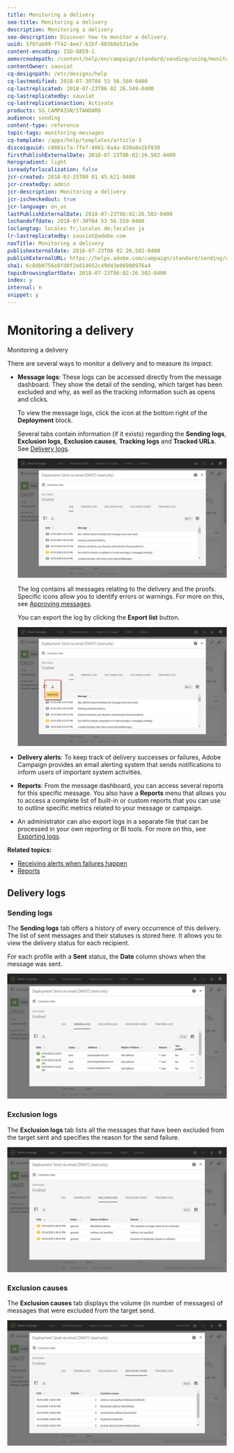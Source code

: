 ```yaml
---
title: Monitoring a delivery
seo-title: Monitoring a delivery
description: Monitoring a delivery
seo-description: Discover how to monitor a delivery.
uuid: 5f07ab09-ff42-4ee7-b1bf-80368e531e3e
content-encoding: ISO-8859-1
aemsrcnodepath: /content/help/en/campaign/standard/sending/using/monitoring-a-delivery
contentOwner: sauviat
cq-designpath: /etc/designs/help
cq-lastmodified: 2018-07-30T04 53 56.560-0400
cq-lastreplicated: 2018-07-23T06 02 26.549-0400
cq-lastreplicatedby: sauviat
cq-lastreplicationaction: Activate
products: SG_CAMPAIGN/STANDARD
audience: sending
content-type: reference
topic-tags: monitoring-messages
cq-template: /apps/help/templates/article-3
discoiquuid: c8881c7a-7fe7-4061-8a4a-830a8e2bf830
firstPublishExternalDate: 2018-07-23T06:02:26.502-0400
herogradient: light
isreadyforlocalization: false
jcr-created: 2018-03-15T09 01 45.621-0400
jcr-createdby: admin
jcr-description: Monitoring a delivery
jcr-ischeckedout: true
jcr-language: en_us
lastPublishExternalDate: 2018-07-23T06:02:26.502-0400
lochandoffdate: 2018-07-30T04 53 56.559-0400
loclangtag: locales fr;locales de;locales ja
lr-lastreplicatedby: sauviat@adobe.com
navTitle: Monitoring a delivery
publishexternaldate: 2018-07-23T06 02 26.502-0400
publishExternalURL: https://helpx.adobe.com/campaign/standard/sending/using/monitoring-a-delivery.html
sha1: 6c8db0756e8fd0f2e814652c49d43e06900976a4
topicBrowsingSortDate: 2018-07-23T06:02:26.502-0400
index: y
internal: n
snippet: y
---
```


# Monitoring a delivery

Monitoring a delivery

There are several ways to monitor a delivery and to measure its impact:

* **Message logs**: These logs can be accessed directly from the message dashboard. They show the detail of the sending, which target has been excluded and why, as well as the tracking information such as opens and clicks.

  To view the message logs, click the icon at the bottom right of the **Deployment** block.

  Several tabs contain information (if it exists) regarding the **Sending logs**, **Exclusion logs**, **Exclusion causes**, **Tracking logs** and **Tracked URLs**. See [Delivery logs](../../sending/using/monitoring-a-delivery.md#delivery-logs).

  ![](assets/sending_delivery1.png)

  The log contains all messages relating to the delivery and the proofs. Specific icons allow you to identify errors or warnings. For more on this, see [Approving messages](../../sending/using/previewing-messages.md).

  You can export the log by clicking the **Export list** button.

  ![](assets/sending_delivery2.png)

* **Delivery alerts**: To keep track of delivery successes or failures, Adobe Campaign provides an email alerting system that sends notifications to inform users of important system activities.
* **Reports**: From the message dashboard, you can access several reports for this specific message. You also have a **Reports** menu that allows you to access a complete list of built-in or custom reports that you can use to outline specific metrics related to your message or campaign.
* An administrator can also export logs in a separate file that can be processed in your own reporting or BI tools. For more on this, see [Exporting logs](../../automating/using/exporting-logs.md).

**Related topics:**

* [Receiving alerts when failures happen](../../sending/using/receiving-alerts-when-failures-happen.md)
* [Reports](../../reporting/using/about-dynamic-reports.md)

## Delivery logs

### Sending logs

The **Sending logs** tab offers a history of every occurrence of this delivery. The list of sent messages and their statuses is stored here. It allows you to view the delivery status for each recipient.

For each profile with a **Sent** status, the **Date** column shows when the message was sent.

![](assets/sending_delivery3.png)

### Exclusion logs

The **Exclusion logs** tab lists all the messages that have been excluded from the target sent and specifies the reason for the send failure.

![](assets/sending_delivery4.png)

### Exclusion causes

The **Exclusion causes** tab displays the volume (in number of messages) of messages that were excluded from the target send.

![](assets/sending_delivery5.png)

